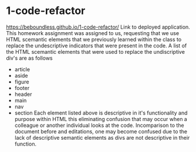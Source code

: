# 1-code-refactor
https://beboundless.github.io/1-code-refactor/ Link to deployed application.
This homework assignment was assigned to us, requesting that we use HTML scemantic elements that we previously learned within the class to replace the undescriptive indicators that were present in the code. 
A list of the HTML scemantic elements that were used to replace the undiscriptive div's are as follows
- article
- aside
- figure
- footer
- header
- main
- nav
- section
Each element listed above is descriptive in it's functionality and purpose within HTML this eliminating confusion that may occur when a colleague or another individual looks at the code. Incomparison to the document before and editations, one may become confused due to the lack of descriptive semantic elements as divs are not descriptive in their function.

